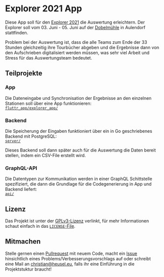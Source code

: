 # Explorer 2021 App

Diese App soll für den [Explorer 2021](https://www.ejwue.de/arbeitsbereiche/jungenarbeit) die Auswertung erleichtern. Der Explorer soll vom 03. Juni - 05. Juni auf der [Dobelmühle](http://www.dobelmuehle.de/) in Aulendorf stattfinden.

Problem bei der Auswertung ist, dass die alle Teams zum Ende der 33 Stunden gleichzeitig ihre Tourbücher abgeben und die Ergebnisse dann von den Aufschrieben digitalisiert werden müssen, was sehr viel Arbeit und Stress für das Auswertungsteam bedeutet.

## Teilprojekte

### App

Die Dateneingabe und Synchronisation der Ergebnisse an den einzelnen Stationen soll über eine App funktionieren:  
[`fluttr_app/explorer_app/`](./fluttr_app/explorer_app/)

### Backend

Die Speicherung der Eingaben funktioniert über ein in Go geschriebenes Backend mit PostgreSQL:  
[`server/`](./server/)

Dieses Backend soll dann später auch für die Auswertung die Daten bereit stellen, indem ein CSV-File erstellt wird.

### GraphQL-API
Die Datentypen zur Kommunikation werden in einer GraphQL Schittstelle spezifiziert, die dann die Grundlage für die Codegenerierung in App und Backend liefert:  
[`api/`](./api/)

## Lizenz

Das Projekt ist unter der [GPLv3-Lizenz](https://choosealicense.com/licenses/gpl-3.0/) verlinkt, für mehr Informationen schaut einfach in das [`LICENSE`-File](./LICENSE).

## Mitmachen

Stelle gernen einen [Pullrequest](https://github.com/christian-heusel/explorer-app/pulls) mit neuem Code, macht ein [Issue](https://github.com/christian-heusel/explorer-app/issues) hinsichtlich eines Problems/Verbesserungsvorschlags auf oder schreibt eine Mail an christian@heusel.eu, falls ihr eine Einführung in die Projektstuktur braucht!